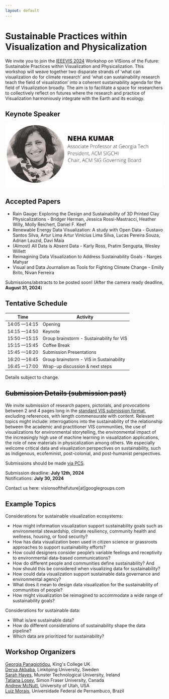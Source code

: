 ```yaml
---
layout: default
---
```


# Sustainable Practices within Visualization and Physicalization

We invite you to join the [IEEEVIS 2024](https://ieeevis.org/year/2024/welcome) Workshop on VISions of the Future: Sustainable Practices within Visualization and Physicalization. This workshop will weave together two disparate strands of ‘what can visualization do for climate research’ and ‘what can sustainability research teach the field of visualization’ into a coherent sustainability agenda for the field of Visualization broadly. The aim is to facilitate a space for researchers to collectively reflect on futures where the research and practice of Visualization harmoniously integrate with the Earth and its ecology.

## Keynote Speaker

<img src="assets/img/keynote.png" width="500px">

## Accepted Papers

- Rain Gauge: Exploring the Design and Sustainability of 3D Printed Clay Physicalizations - Bridger Herman, Jessica Rossi-Mastracci, Heather Willy, Molly Reichert, Daniel F. Keef
- Renewable Energy Data Visualization: A study with Open Data - Gustavo Santos Silva, Artur Lima Artur Vinícius Lima Silva, Lucas Pereira Souza, Adrian Lauzid, Davi Maia
- (Almost) All Data is Absent Data - Karly Ross, Pratim Sengupta, Wesley Willett
- Reimagining Data Visualization to Address Sustainability Goals - Narges Mahyar
- Visual and Data Journalism as Tools for Fighting Climate Change - Emilly Brito, Nivan Ferreira

Submissions/abstracts to be posted soon! (After the camera ready deadline, **August 31, 2024**)

## Tentative Schedule

| Time         | Activity                                  |
| ------------ | ----------------------------------------- |
| 14:05 —14:15 | Opening                                   |
| 14:15 —14:50 | Keynote                                   |
| 15:50 —15:15 | Group brainstorm - Sustainability for VIS |
| 15:15 —15:45 | Coffee Break                              |
| 15:45 —16:20 | Submission Presentations                  |
| 16:20 —16:45 | Group brainstorm - VIS in Sustainability  |
| 16:45 —17:00 | Wrap-up discussion & next steps           |

Details subject to change.

## ~~Submission Details (submission past)~~

We invite submission of research papers, pictorials, and provocations between 2 and 4 pages long in the [standard VIS submission format](https://tc.computer.org/vgtc/publications/conference/), excluding references, with length commensurate with content. Relevant topics might include: interrogations into the sustainability of the relationship between the academic and practitioner VIS communities, the use of visualizations for environmental storytelling, the environmental impact of the increasingly high use of machine learning in visualization applications, the role of new materials in physicalization among others. We especially welcome critical data and visualization perspectives on sustainability, such as Indigenous, ecofeminist, post-colonial, and post-humanist perspectives.

Submissions should be made [via PCS](https://new.precisionconference.com/).

Submission deadline: **July 12th, 2024**  
Notifications: **July 30, 2024**

Contact us here: visionsofthefuture[at]googlegroups.com

## Example Topics

Considerations for sustainable visualization ecosystems:

- How might information visualization support sustainability goals such as environmental stewardship, climate resiliency, community health and wellness, housing, or food security?
- How has data visualization been used in citizen science or grassroots approaches to support sustainability efforts?
- How could designers consider people’s variable feelings and receptivity to environmental data-based communications?
- How do different people and communities define sustainability? And how should this be considered when visualizing data for sustainability?
- How could data visualization support sustainable data governance and environmental agency?
- What does it mean to design data visualization for the sustainability of communities of people?
- How might visualization be reimagined to accommodate a wide range of sustainability goals?

Considerations for sustainable data:

- What is/are sustainable data?
- How do different considerations of sustainability shape the data pipeline?
- Which data are prioritized for sustainability?

## Workshop Organizers

[Georgia Panagiotidou](https://www.kcl.ac.uk/people/georgia-panagiotidou), King's College UK  
[Derya Akbaba](https://gotdairyya.github.io/), Linköping University, Sweden  
[Sarah Hayes](https://sarah-hayes.com/sample-page-2/), Munster Technological University, Ireland  
[Tatiana Losev](https://www.tatianalosev.com/), Simon Fraser University, Canada  
[Andrew McNutt](https://www.mcnutt.in/), University of Utah, USA  
[Luiz Morais](https://luizaugustomm.github.io/), Universidade Federal de Pernambuco, Brazil
